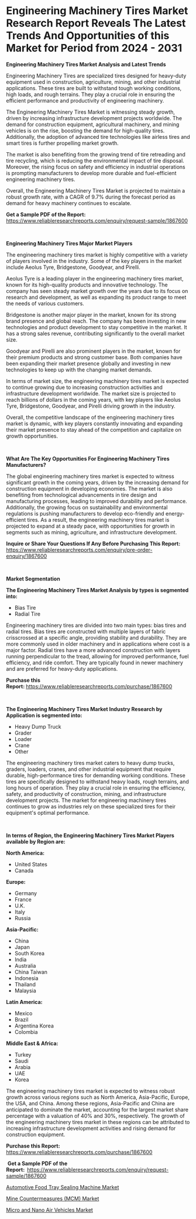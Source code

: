 <p><h1>Engineering Machinery Tires Market Research Report Reveals The Latest Trends And Opportunities of this Market for Period from 2024 - 2031</h1></p><p><strong>Engineering Machinery Tires Market Analysis and Latest Trends</strong></p>
<p><p>Engineering Machinery Tires are specialized tires designed for heavy-duty equipment used in construction, agriculture, mining, and other industrial applications. These tires are built to withstand tough working conditions, high loads, and rough terrains. They play a crucial role in ensuring the efficient performance and productivity of engineering machinery.</p><p>The Engineering Machinery Tires Market is witnessing steady growth, driven by increasing infrastructure development projects worldwide. The demand for construction equipment, agricultural machinery, and mining vehicles is on the rise, boosting the demand for high-quality tires. Additionally, the adoption of advanced tire technologies like airless tires and smart tires is further propelling market growth.</p><p>The market is also benefiting from the growing trend of tire retreading and tire recycling, which is reducing the environmental impact of tire disposal. Moreover, the rising focus on safety and efficiency in industrial operations is prompting manufacturers to develop more durable and fuel-efficient engineering machinery tires.</p><p>Overall, the Engineering Machinery Tires Market is projected to maintain a robust growth rate, with a CAGR of 9.7% during the forecast period as demand for heavy machinery continues to escalate.</p></p>
<p><strong>Get a Sample PDF of the Report:&nbsp;</strong> <a href="https://www.reliableresearchreports.com/enquiry/request-sample/1867600">https://www.reliableresearchreports.com/enquiry/request-sample/1867600</a></p>
<p>&nbsp;</p>
<p><strong>Engineering Machinery Tires Major Market Players</strong></p>
<p><p>The engineering machinery tires market is highly competitive with a variety of players involved in the industry. Some of the key players in the market include Aeolus Tyre, Bridgestone, Goodyear, and Pirelli.</p><p>Aeolus Tyre is a leading player in the engineering machinery tires market, known for its high-quality products and innovative technology. The company has seen steady market growth over the years due to its focus on research and development, as well as expanding its product range to meet the needs of various customers.</p><p>Bridgestone is another major player in the market, known for its strong brand presence and global reach. The company has been investing in new technologies and product development to stay competitive in the market. It has a strong sales revenue, contributing significantly to the overall market size.</p><p>Goodyear and Pirelli are also prominent players in the market, known for their premium products and strong customer base. Both companies have been expanding their market presence globally and investing in new technologies to keep up with the changing market demands.</p><p>In terms of market size, the engineering machinery tires market is expected to continue growing due to increasing construction activities and infrastructure development worldwide. The market size is projected to reach billions of dollars in the coming years, with key players like Aeolus Tyre, Bridgestone, Goodyear, and Pirelli driving growth in the industry.</p><p>Overall, the competitive landscape of the engineering machinery tires market is dynamic, with key players constantly innovating and expanding their market presence to stay ahead of the competition and capitalize on growth opportunities.</p></p>
<p>&nbsp;</p>
<p><strong>What Are The Key Opportunities For Engineering Machinery Tires Manufacturers?</strong></p>
<p><p>The global engineering machinery tires market is expected to witness significant growth in the coming years, driven by the increasing demand for construction equipment in developing economies. The market is also benefiting from technological advancements in tire design and manufacturing processes, leading to improved durability and performance. Additionally, the growing focus on sustainability and environmental regulations is pushing manufacturers to develop eco-friendly and energy-efficient tires. As a result, the engineering machinery tires market is projected to expand at a steady pace, with opportunities for growth in segments such as mining, agriculture, and infrastructure development.</p></p>
<p><strong>Inquire or Share Your Questions If Any Before Purchasing This Report:</strong> <a href="https://www.reliableresearchreports.com/enquiry/pre-order-enquiry/1867600">https://www.reliableresearchreports.com/enquiry/pre-order-enquiry/1867600</a></p>
<p>&nbsp;</p>
<p><strong>Market Segmentation</strong></p>
<p><strong>The Engineering Machinery Tires Market Analysis by types is segmented into:</strong></p>
<p><ul><li>Bias Tire</li><li>Radial Tire</li></ul></p>
<p><p>Engineering machinery tires are divided into two main types: bias tires and radial tires. Bias tires are constructed with multiple layers of fabric crisscrossed at a specific angle, providing stability and durability. They are more commonly used in older machinery and in applications where cost is a major factor. Radial tires have a more advanced construction with layers running perpendicular to the tread, allowing for improved performance, fuel efficiency, and ride comfort. They are typically found in newer machinery and are preferred for heavy-duty applications.</p></p>
<p><strong>Purchase this Report:&nbsp;</strong><a href="https://www.reliableresearchreports.com/purchase/1867600">https://www.reliableresearchreports.com/purchase/1867600</a></p>
<p>&nbsp;</p>
<p><strong>The Engineering Machinery Tires Market Industry Research by Application is segmented into:</strong></p>
<p><ul><li>Heavy Dump Truck</li><li>Grader</li><li>Loader</li><li>Crane</li><li>Other</li></ul></p>
<p><p>The engineering machinery tires market caters to heavy dump trucks, graders, loaders, cranes, and other industrial equipment that require durable, high-performance tires for demanding working conditions. These tires are specifically designed to withstand heavy loads, rough terrains, and long hours of operation. They play a crucial role in ensuring the efficiency, safety, and productivity of construction, mining, and infrastructure development projects. The market for engineering machinery tires continues to grow as industries rely on these specialized tires for their equipment's optimal performance.</p></p>
<p>&nbsp;</p>
<p><strong>In terms of Region, the Engineering Machinery Tires Market Players available by Region are:</strong></p>
<p>
    <p> <strong> North America: </strong>
        <ul>
            <li>United States</li>
            <li>Canada</li>
        </ul>
        </p> 
    <p> <strong> Europe: </strong>
        <ul>
            <li>Germany</li>
            <li>France</li>
            <li>U.K.</li>
            <li>Italy</li>
            <li>Russia</li>
        </ul>
        </p> 
    <p> <strong> Asia-Pacific: </strong>
        <ul>
            <li>China</li>
            <li>Japan</li>
            <li>South Korea</li>
            <li>India</li>
            <li>Australia</li>
            <li>China Taiwan</li>
            <li>Indonesia</li>
            <li>Thailand</li>
            <li>Malaysia</li>
        </ul>
        </p> 
    <p> <strong> Latin America: </strong>
        <ul>
            <li>Mexico</li>
            <li>Brazil</li>
            <li>Argentina Korea</li>
            <li>Colombia</li>
        </ul>
        </p> 
    <p> <strong> Middle East & Africa: </strong>
        <ul>
            <li>Turkey</li>
            <li>Saudi</li>
            <li>Arabia</li>
            <li>UAE</li>
            <li>Korea</li>
        </ul>
    </p>
    </p>
<p><p>The engineering machinery tires market is expected to witness robust growth across various regions such as North America, Asia-Pacific, Europe, the USA, and China. Among these regions, Asia-Pacific and China are anticipated to dominate the market, accounting for the largest market share percentage with a valuation of 40% and 30%, respectively. The growth of the engineering machinery tires market in these regions can be attributed to increasing infrastructure development activities and rising demand for construction equipment.</p></p>
<p><strong>Purchase this Report: </strong><a href="https://www.reliableresearchreports.com/purchase/1867600">https://www.reliableresearchreports.com/purchase/1867600</a></p>
<p>&nbsp;<strong>Get a Sample PDF of the Report:&nbsp;&nbsp;</strong><a href="https://www.reliableresearchreports.com/enquiry/request-sample/1867600">https://www.reliableresearchreports.com/enquiry/request-sample/1867600</a></p>
<p><strong></strong></p>
<p><p><a href="https://view.publitas.com/reportprime-1/automotive-food-tray-sealing-machine-market-research-report-unlocks-analysis-on-the-market-financial-status-market-size-and-market-revenue-upto-2030/">Automotive Food Tray Sealing Machine Market</a></p><p><a href="https://view.publitas.com/reportprime-1/mine-countermeasures-mcm-market-size-and-examines-its-market-scope-with-a-primary-focus-on-growth-opportunities-and-forecasted-trends-spanning-from-2023-to-2030/">Mine Countermeasures (MCM) Market</a></p><p><a href="https://view.publitas.com/reportprime-1/micro-and-nano-air-vehicles-market-size-share-trends-analysis-report-by-application-regional-outlook-competitive-strategies-and-segment-forecasts-2023-2030/">Micro and Nano Air Vehicles Market</a></p></p>